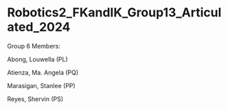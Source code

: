 # Robotics2_FKandIK_Group13_Articulated_2024


Group 6 Members:

Abong, Louwella (PL)

Atienza, Ma. Angela (PQ)

Marasigan, Stanlee (PP)

Reyes, Shervin (PS)
